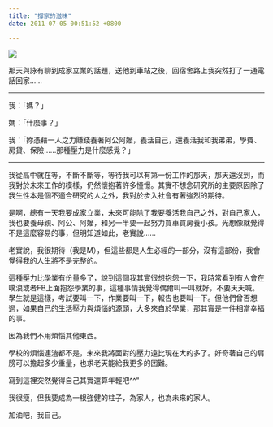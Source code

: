 ```yaml
---
title: "撐家的滋味"
date: 2011-07-05 00:51:52 +0800

---
```


![](/images/slum-area/22_5.jpg)

<p>那天與詠有聊到成家立業的話題，送他到車站之後，回宿舍路上我突然打了一通電話回家&hellip;&hellip;</p><hr /><p>我：「媽？」</p><p>媽：「什麼事？」</p><p>我：「妳憑藉一人之力賺錢養著阿公阿嬤，養活自己，還養活我和我弟弟，學費、房貸、保險&hellip;&hellip;那種壓力是什麼感覺？」</p><hr /><p>我從高中就在等，不斷不斷等，等待我可以有第一份工作的那天，那天還沒到，而我對於未來工作的模樣，仍然懷抱著許多憧憬。其實不想念研究所的主要原因除了我生性本是個不適合研究的人之外，我對於步入社會有著強烈的期待。</p><p>是啊，總有一天我要成家立業，未來可能除了我要養活我自己之外，對自己家人，我也要養母親、阿公、阿嬤，和另一半要一起努力買車買房養小孩。光想像就覺得不是這麼容易的事，但明知道如此，老實說&hellip;&hellip;</p><p>老實說，我很期待（我是M），但這些都是人生必經的一部分，沒有這部份，我會覺得我的人生將不是完整的。</p><p>這種壓力比學業有份量多了，說到這個我其實很想抱怨一下，我時常看到有人會在噗浪或者FB上面抱怨學業的事，這種事情我覺得偶爾叫一叫就好，不要天天喊。學生就是這樣，考試要叫一下，作業要叫一下，報告也要叫一下。但他們曾否想過，如果自己的生活壓力與煩惱的源頭，大多來自於學業，那其實是一件相當幸福的事。</p><p>因為我們不用煩惱其他東西。</p><p>學校的煩惱連渣都不是，未來我將面對的壓力遠比現在大的多了。好奇著自己的肩膀可以擔起多少重量，也求老天能給我更多的困難。</p><p>寫到這裡突然覺得自己其實還算年輕吧^^"</p><p>我很瘦，但我要成為一根強健的柱子，為家人，也為未來的家人。</p><p>加油吧，我自己。</p>
